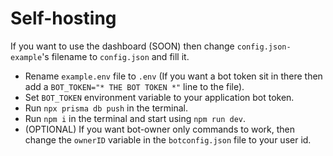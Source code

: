 # Self-hosting
If you want to use the dashboard (SOON) then change `config.json-example`'s filename to `config.json` and fill it.
- Rename `example.env` file to `.env` (If you want a bot token sit in there then add a `BOT_TOKEN="* THE BOT TOKEN *"` line to the file).
- Set `BOT_TOKEN` environment variable to your application bot token.
- Run `npx prisma db push` in the terminal.
- Run `npm i` in the terminal and start using `npm run dev`.
- (OPTIONAL) If you want bot-owner only commands to work, then change the `ownerID` variable in the `botconfig.json` file to your user id.
